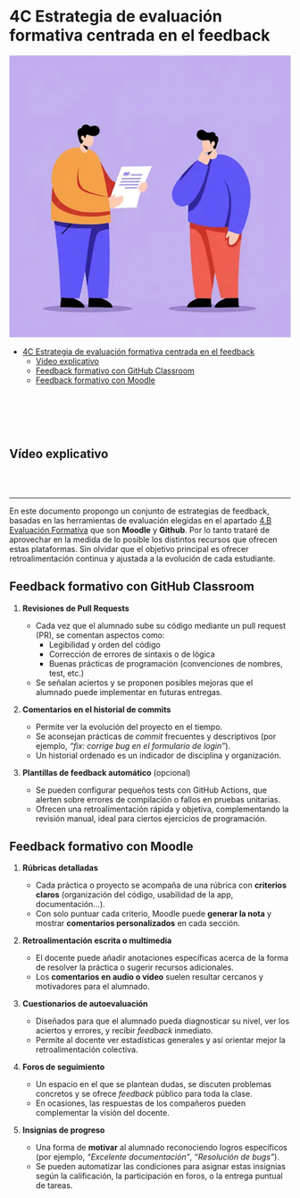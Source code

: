 # 4C Estrategia de evaluación formativa centrada en el feedback

![Una persona dando feedback a otra.](4CFeedback.webp)

- [4C Estrategia de evaluación formativa centrada en el feedback](#4c-estrategia-de-evaluación-formativa-centrada-en-el-feedback)
  - [Vídeo explicativo](#vídeo-explicativo)
  - [Feedback formativo con GitHub Classroom](#feedback-formativo-con-github-classroom)
  - [Feedback formativo con Moodle](#feedback-formativo-con-moodle)

<br></br>
<br></br>

## Vídeo explicativo


<br></br>

---

En este documento propongo un conjunto de estrategias de feedback, basadas en las herramientas de evaluación elegidas en el apartado [4.B Evaluación Formativa](/entregable4b) que son **Moodle** y **Github**. Por lo tanto trataré de aprovechar en la medida de lo posible los distintos recursos que ofrecen estas plataformas. Sin olvidar que el objetivo principal es ofrecer retroalimentación continua y ajustada a la evolución de cada estudiante.


## Feedback formativo con GitHub Classroom

1. **Revisiones de Pull Requests**  
   - Cada vez que el alumnado sube su código mediante un pull request (PR), se comentan aspectos como:
     - Legibilidad y orden del código  
     - Corrección de errores de sintaxis o de lógica  
     - Buenas prácticas de programación (convenciones de nombres, test, etc.)  
   - Se señalan aciertos y se proponen posibles mejoras que el alumnado puede implementar en futuras entregas.

2. **Comentarios en el historial de commits**  
   - Permite ver la evolución del proyecto en el tiempo.  
   - Se aconsejan prácticas de *commit* frecuentes y descriptivos (por ejemplo, *“fix: corrige bug en el formulario de login”*).  
   - Un historial ordenado es un indicador de disciplina y organización.

3. **Plantillas de feedback automático** (opcional)  
   - Se pueden configurar pequeños tests con GitHub Actions, que alerten sobre errores de compilación o fallos en pruebas unitarias.  
   - Ofrecen una retroalimentación rápida y objetiva, complementando la revisión manual, ideal para ciertos ejercicios de programación.

## Feedback formativo con Moodle

1. **Rúbricas detalladas**  
   - Cada práctica o proyecto se acompaña de una rúbrica con **criterios claros** (organización del código, usabilidad de la app, documentación…).  
   - Con solo puntuar cada criterio, Moodle puede **generar la nota** y mostrar **comentarios personalizados** en cada sección.

2. **Retroalimentación escrita o multimedia**  
   - El docente puede añadir anotaciones específicas acerca de la forma de resolver la práctica o sugerir recursos adicionales.
   - Los **comentarios en audio o vídeo** suelen resultar cercanos y motivadores para el alumnado.

3. **Cuestionarios de autoevaluación**  
   - Diseñados para que el alumnado pueda diagnosticar su nivel, ver los aciertos y errores, y recibir *feedback* inmediato.  
   - Permite al docente ver estadísticas generales y así orientar mejor la retroalimentación colectiva.

4. **Foros de seguimiento**  
   - Un espacio en el que se plantean dudas, se discuten problemas concretos y se ofrece *feedback* público para toda la clase.  
   - En ocasiones, las respuestas de los compañeros pueden complementar la visión del docente.

5. **Insignias de progreso**  
   - Una forma de **motivar** al alumnado reconociendo logros específicos (por ejemplo, *“Excelente documentación”*, *“Resolución de bugs”*).  
   - Se pueden automatizar las condiciones para asignar estas insignias según la calificación, la participación en foros, o la entrega puntual de tareas.
